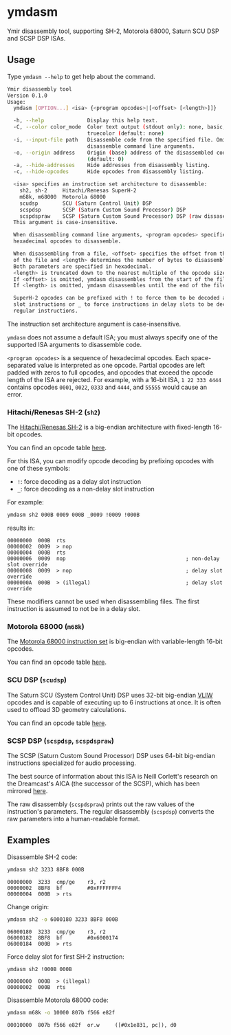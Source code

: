 # ymdasm
Ymir disassembly tool, supporting SH-2, Motorola 68000, Saturn SCU DSP and SCSP DSP ISAs.



## Usage

Type `ymdasm --help` to get help about the command.

```sh
Ymir disassembly tool
Version 0.1.0
Usage:
  ymdasm [OPTION...] <isa> {<program opcodes>|[<offset> [<length>]]}

  -h, --help              Display this help text.
  -C, --color color_mode  Color text output (stdout only): none, basic,
                          truecolor (default: none)
  -i, --input-file path   Disassemble code from the specified file. Omit to
                          disassemble command line arguments.
  -o, --origin address    Origin (base) address of the disassembled code.
                          (default: 0)
  -a, --hide-addresses    Hide addresses from disassembly listing.
  -c, --hide-opcodes      Hide opcodes from disassembly listing.

  <isa> specifies an instruction set architecture to disassemble:
    sh2, sh-2     Hitachi/Renesas SuperH-2
    m68k, m68000  Motorola 68000
    scudsp        SCU (Saturn Control Unit) DSP
    scspdsp       SCSP (Saturn Custom Sound Processor) DSP
    scspdspraw    SCSP (Saturn Custom Sound Processor) DSP (raw dissasembly)
  This argument is case-insensitive.

  When disassembling command line arguments, <program opcodes> specifies the
  hexadecimal opcodes to disassemble.

  When disassembling from a file, <offset> specifies the offset from the start
  of the file and <length> determines the number of bytes to disassemble.
  Both parameters are specified in hexadecimal.
  <length> is truncated down to the nearest multiple of the opcode size.
  If <offset> is omitted, ymdasm disassembles from the start of the file.
  If <length> is omitted, ymdasm disassembles until the end of the file.

  SuperH-2 opcodes can be prefixed with ! to force them to be decoded as delay
  slot instructions or _ to force instructions in delay slots to be decoded as
  regular instructions.
```

The instruction set architecture argument is case-insensitive.

`ymdasm` does not assume a default ISA; you must always specify one of the supported ISA arguments to disassemble code.

`<program opcodes>` is a sequence of hexadecimal opcodes. Each space-separated value is interpreted as one opcode.
Partial opcodes are left padded with zeros to full opcodes, and opcodes that exceed the opcode length of the ISA are
rejected. For example, with a 16-bit ISA, `1 22 333 4444` contains opcodes `0001`, `0022`, `0333` and `4444`, and
`55555` would cause an error.



### Hitachi/Renesas SH-2 (`sh2`)

The [Hitachi/Renesas SH-2](https://en.wikipedia.org/wiki/SuperH) is a big-endian architecture with fixed-length 16-bit
opcodes.

You can find an opcode table [here](https://shared-ptr.com/sh_insns.html).

For this ISA, you can modify opcode decoding by prefixing opcodes with one of these symbols:
- `!`: force decoding as a delay slot instruction
- `_`: force decoding as a non-delay slot instruction

For example:
```sh
ymdasm sh2 000B 0009 000B _0009 !0009 !000B
```
results in:
```
00000000  000B  rts
00000002  0009  > nop
00000004  000B  rts
00000006  0009  nop                                       ; non-delay slot override
00000008  0009  > nop                                     ; delay slot override
0000000A  000B  > (illegal)                               ; delay slot override
```

These modifiers cannot be used when disassembling files. The first instruction is assumed to not be in a delay slot.



### Motorola 68000 (`m68k`)

The [Motorola 68000 instruction set](https://en.wikipedia.org/wiki/Motorola_68000) is big-endian with variable-length
16-bit opcodes.

You can find an opcode table [here](http://goldencrystal.free.fr/M68kOpcodes-v2.3.pdf).



### SCU DSP (`scudsp`)

The Saturn SCU (System Control Unit) DSP uses 32-bit big-endian [VLIW](https://en.wikipedia.org/wiki/Very_long_instruction_word)
opcodes and is capable of executing up to 6 instructions at once. It is often used to offload 3D geometry calculations.

You can find an opcode table [here](https://github.com/srg320/Saturn_hw/blob/main/SCU/SCU%20DSP.xlsx).



### SCSP DSP (`scspdsp`, `scspdspraw`)

The SCSP (Saturn Custom Sound Processor) DSP uses 64-bit big-endian instructions specialized for audio processing.

The best source of information about this ISA is Neill Corlett's research on the Dreamcast's AICA (the successor of the
SCSP), which has been mirrored [here](https://raw.githubusercontent.com/Senryoku/dreamcast-docs/refs/heads/master/AICA/DOCS/myaica.txt).

The raw disassembly (`scspdspraw`) prints out the raw values of the instruction's parameters.
The regular disassembly (`scspdsp`) converts the raw parameters into a human-readable format.



## Examples

Disassemble SH-2 code:
```sh
ymdasm sh2 3233 8BF8 000B
```
```
00000000  3233  cmp/ge    r3, r2
00000002  8BF8  bf        #0xFFFFFFF4
00000004  000B  > rts
```

Change origin:
```sh
ymdasm sh2 -o 6000180 3233 8BF8 000B
```
```
06000180  3233  cmp/ge    r3, r2
06000182  8BF8  bf        #0x6000174
06000184  000B  > rts
```

Force delay slot for first SH-2 instruction:
```sh
ymdasm sh2 !000B 000B
```
```
00000000  000B  > (illegal)
00000002  000B  rts
```

Disassemble Motorola 68000 code:
```sh
ymdasm m68k -o 10000 807b f566 e82f
```
```
00010000  807b f566 e82f  or.w     ([#0x1e831, pc]), d0
```
